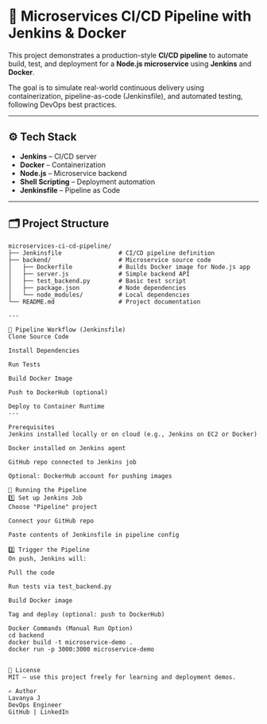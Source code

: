 
# 🚀 Microservices CI/CD Pipeline with Jenkins & Docker

This project demonstrates a production-style **CI/CD pipeline** to automate build, test, and deployment for a **Node.js microservice** using **Jenkins** and **Docker**.

The goal is to simulate real-world continuous delivery using containerization, pipeline-as-code (Jenkinsfile), and automated testing, following DevOps best practices.

---

## ⚙️ Tech Stack

- **Jenkins** – CI/CD server
- **Docker** – Containerization
- **Node.js** – Microservice backend
- **Shell Scripting** – Deployment automation
- **Jenkinsfile** – Pipeline as Code

---

## 🗂️ Project Structure

```plaintext
microservices-ci-cd-pipeline/
├── Jenkinsfile                # CI/CD pipeline definition
├── backend/                   # Microservice source code
│   ├── Dockerfile             # Builds Docker image for Node.js app
│   ├── server.js              # Simple backend API
│   ├── test_backend.py        # Basic test script
│   ├── package.json           # Node dependencies
│   └── node_modules/          # Local dependencies
└── README.md                  # Project documentation

---

🚀 Pipeline Workflow (Jenkinsfile)
Clone Source Code

Install Dependencies

Run Tests

Build Docker Image

Push to DockerHub (optional)

Deploy to Container Runtime
---

Prerequisites
Jenkins installed locally or on cloud (e.g., Jenkins on EC2 or Docker)

Docker installed on Jenkins agent

GitHub repo connected to Jenkins job

Optional: DockerHub account for pushing images

🧪 Running the Pipeline
1️⃣ Set up Jenkins Job
Choose "Pipeline" project

Connect your GitHub repo

Paste contents of Jenkinsfile in pipeline config

2️⃣ Trigger the Pipeline
On push, Jenkins will:

Pull the code

Run tests via test_backend.py

Build Docker image

Tag and deploy (optional: push to DockerHub)

Docker Commands (Manual Run Option)
cd backend
docker build -t microservice-demo .
docker run -p 3000:3000 microservice-demo


📜 License
MIT — use this project freely for learning and deployment demos.

✍️ Author
Lavanya J
DevOps Engineer
GitHub | LinkedIn
